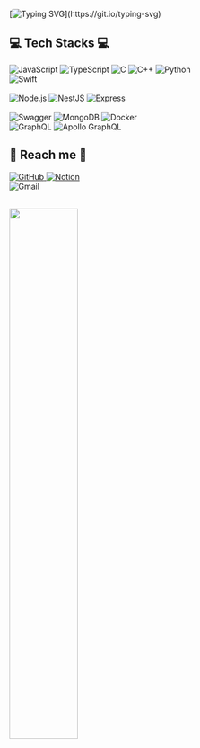 [![Typing SVG](https://readme-typing-svg.herokuapp.com?font=d2coding&size=27&pause=1000&center=true&width=435&lines=My+name+is+yeongkyo!;I'm+backend+Developer+in+Korea!)](https://git.io/typing-svg)

## 💻 Tech Stacks 💻

<p>

<img alt="JavaScript" src ="https://img.shields.io/badge/JavaScript-F7DF1E.svg?&style=for-the-badge&logo=JavaScript&logoColor=white"/> 
<img alt="TypeScript" src ="https://img.shields.io/badge/TypeScript-3178C6.svg?&style=for-the-badge&logo=TypeScript&logoColor=white"/>
<img alt="C" src ="https://img.shields.io/badge/C-A8B9CC.svg?&style=for-the-badge&logo=C&logoColor=white"/>
<img alt="C++" src ="https://img.shields.io/badge/C++-00599C.svg?&style=for-the-badge&logo=C++&logoColor=white"/>
  <img alt="Python" src ="https://img.shields.io/badge/Python-3776AB.svg?&style=for-the-badge&logo=Python&logoColor=white">
  <br/>
  <img alt="Swift" src ="https://img.shields.io/badge/Swift-F05138.svg?&style=for-the-badge&logo=Swift&logoColor=white">
<br/><br/>
<img alt="Node.js" src ="https://img.shields.io/badge/Node.js-339933.svg?&style=for-the-badge&logo=Node.js&logoColor=white"/> 
<img alt="NestJS" src ="https://img.shields.io/badge/NestJS-E0234E.svg?&style=for-the-badge&logo=NestJS&logoColor=white"/>
<img alt="Express" src ="https://img.shields.io/badge/Express-000000.svg?&style=for-the-badge&logo=Express&logoColor=white"/>
<br/><br/>
<img alt ="Swagger" src="https://img.shields.io/badge/-Swagger-85EA2D?style=for-the-badge&logo=swagger&logoColor=white"/>
<img alt="MongoDB" src ="https://img.shields.io/badge/MongoDB-47A248.svg?&style=for-the-badge&logo=MongoDB&logoColor=white"/> 
<img alt="Docker" src ="https://img.shields.io/badge/Docker-2496ED.svg?&style=for-the-badge&logo=Docker&logoColor=white"/>
  <br/>
  <img alt="GraphQL" src ="https://img.shields.io/badge/GraphQL-E10098.svg?&style=for-the-badge&logo=GraphQL&logoColor=white"/>
    <img alt="Apollo GraphQL" src ="https://img.shields.io/badge/apolloGraphQL-311C87.svg?&style=for-the-badge&logo=ApolloGraphQL&logoColor=white"/>
</p>

  
## 💌 Reach me 💌

<p>
<a href = "https://github.com/yeongkyo1997"><img alt="GitHub" src ="https://img.shields.io/badge/GitHub-181717.svg?&style=for-the-badge&logo=GitHub&logoColor=white"/>
<a href = "https://velog.io/@yeongkyo1997"> <img alt="Notion" src ="https://img.shields.io/badge/Velog-%23000000.svg?style=for-the-badge&logo=Velog&logoColor=white"/></a>
<br/>
<img alt="Gmail" src 
="https://img.shields.io/badge/yeongkyo1997@gmail.com-EA4335.svg?&style=for-the-badge&logo=Gmail&logoColor=white"/>
</p>
<br/>
<a href="https://github.com/yeongkyo1997">
  <img src="https://github-readme-stats.vercel.app/api?username=yeongkyo1997&show_icons=true&theme=material-palenight&hide_border=true&bg_color=20232a&icon_color=E3E3E3A8&text_color=fff&title_color=918FE0" width=49.2% />
</a>
</div>
